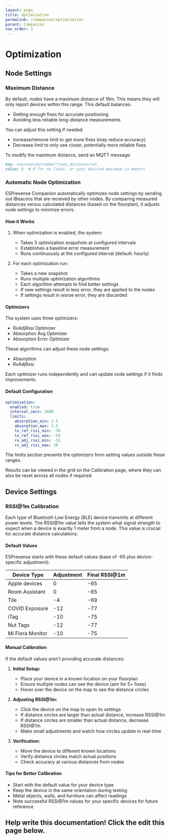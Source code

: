 ```yaml
---
layout: page
title: Optimization
permalink: /companion/optimization
parent: Companion
nav_order: 3
---
```


# Optimization

## Node Settings

### Maximum Distance
By default, nodes have a maximum distance of 16m. This means they will only report devices within this range. This default balances:
- Getting enough fixes for accurate positioning
- Avoiding less reliable long-distance measurements

You can adjust this setting if needed:
- Increase/remove limit to get more fixes (may reduce accuracy)
- Decrease limit to only use closer, potentially more reliable fixes

To modify the maximum distance, send an MQTT message:
```markdown
key: espresense/rooms/*/max_distance/set
value: 0  # 0 for no limit, or your desired maximum in meters
```

### Automatic Node Optimization

ESPresense Companion automatically optimizes node settings by sending out iBeacons that are received by other nodes. By comparing measured distances versus calculated distances (based on the floorplan), it adjusts node settings to minimize errors.

#### How it Works

1. When optimization is enabled, the system:
   - Takes 3 optimization snapshots at configured intervals
   - Establishes a baseline error measurement
   - Runs continuously at the configured interval (default: hourly)

2. For each optimization run:
   - Takes a new snapshot
   - Runs multiple optimization algorithms
   - Each algorithm attempts to find better settings
   - If new settings result in less error, they are applied to the nodes
   - If settings result in worse error, they are discarded

#### Optimizers
The system uses three optimizers:
- RxAdjRssi Optimizer
- Absorption Avg Optimizer
- Absorption Error Optimizer

These algorithms can adjust these node settings:
- Absorption
- RxAdjRssi

Each optimizer runs independently and can update node settings if it finds improvements.

#### Default Configuration

```yaml
optimization:
  enabled: true
  interval_secs: 3600
  limits:
    absorption_min: 2.5
    absorption_max: 3.5
    tx_ref_rssi_min: -70
    tx_ref_rssi_max: -50
    rx_adj_rssi_min: -15
    rx_adj_rssi_max: 20
```

The limits section prevents the optimizers from setting values outside these ranges.

Results can be viewed in the grid on the Calibration page, where they can also be reset across all nodes if required.

## Device Settings

### RSSI@1m Calibration

Each type of Bluetooth Low Energy (BLE) device transmits at different power levels. The RSSI@1m value tells the system what signal strength to expect when a device is exactly 1 meter from a node. This value is crucial for accurate distance calculations.

#### Default Values
ESPresense starts with these default values (base of -65 plus device-specific adjustment):

| Device Type | Adjustment | Final RSSI@1m |
|------------|------------|---------------|
| Apple devices | 0 | -65 |
| Room Assistant | 0 | -65 |
| Tile | -4 | -69 |
| COVID Exposure | -12 | -77 |
| iTag | -10 | -75 |
| Nut Tags | -12 | -77 |
| Mi Flora Monitor | -10 | -75 |

#### Manual Calibration
If the default values aren't providing accurate distances:

1. **Initial Setup:**
   - Place your device in a known location on your floorplan
   - Ensure multiple nodes can see the device (aim for 5+ fixes)
   - Hover over the device on the map to see the distance circles

2. **Adjusting RSSI@1m:**
   - Click the device on the map to open its settings
   - If distance circles are larger than actual distance, increase RSSI@1m
   - If distance circles are smaller than actual distance, decrease RSSI@1m
   - Make small adjustments and watch how circles update in real-time

3. **Verification:**
   - Move the device to different known locations
   - Verify distance circles match actual positions
   - Check accuracy at various distances from nodes

#### Tips for Better Calibration
- Start with the default value for your device type
- Keep the device in the same orientation during testing
- Metal objects, walls, and furniture can affect readings
- Note successful RSSI@1m values for your specific devices for future reference

## Help write this documentation! Click the edit this page below.
